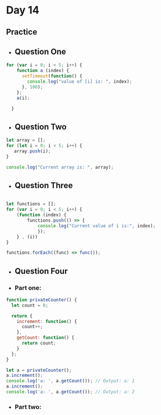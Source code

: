 # Day 14
## Practice
- ## Question One
``` javascript
for (var i = 0; i < 5; i++) {
    function a (index) {
      setTimeout(function() {
        console.log("value of [i] is: ", index);
      }, 100);
    };
    a(i);

  }
```
- ## Question Two
``` javascript
let array = [];
for (let i = 0; i < 5; i++) {
   array.push(i);
}

console.log("Current array is: ", array);
```
- ## Question Three
``` javascript

let functions = [];
for (var i = 0; i < 5; i++) {
    (function (index) {
        functions.push(() => {
            console.log("Current value of i is:", index);
            });
    } , (i))
}

functions.forEach((func) => func());
```
- ## Question Four
- ### Part one:
``` javascript
function privateCounter() {
  let count = 0;

  return {
    increment: function() {
      count++;
    },
    getCount: function() {
      return count;
    }
  };
}

let a = privateCounter();
a.increment();
console.log('a: ', a.getCount()); // Output: a: 1
a.increment();
console.log('a: ', a.getCount()); // Output: a: 2
```
- ### Part two:
``` javascript
